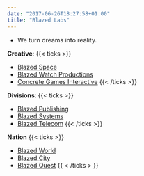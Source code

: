 ```yaml
---
date: "2017-06-26T18:27:58+01:00"
title: "Blazed Labs"
---
```


- We turn dreams into reality.

**Creative**:
{{< ticks >}}
* [Blazed Space](https://blazed.space/)
* [Blazed Watch Productions](https://blazed.watch/)
* [Concrete Games Interactive](https://blazed.games/)
{{< /ticks >}}

**Divisions**:
{{< ticks >}}
* [Blazed Publishing](https://blazed.xyz/)
* [Blazed Systems](https://blazed.systems/)
* [Blazed Telecom](https://blazed.tel/)
{{< /ticks >}}

**Nation**
{{< ticks >}}
* [Blazed World](https://blazed.world/)
* [Blazed City](https://blazed.city/)
* [Blazed Quest](https://blazed.quest/)
{{ < /ticks > }}